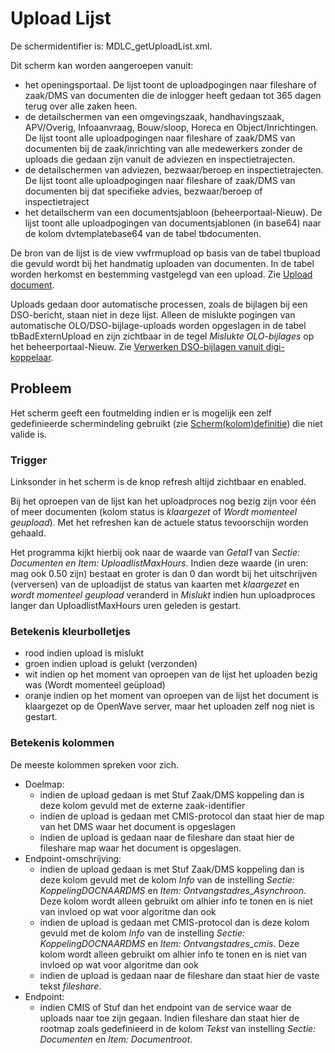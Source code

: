 # Upload Lijst

De schermidentifier is: MDLC_getUploadList.xml.

Dit scherm kan worden aangeroepen vanuit:

- het openingsportaal. De lijst toont de uploadpogingen naar fileshare of zaak/DMS van documenten die de inlogger heeft gedaan tot 365 dagen terug over alle zaken heen.
- de detailschermen van een omgevingszaak, handhavingszaak, APV/Overig, Infoaanvraag, Bouw/sloop, Horeca en Object/Inrichtingen. De lijst toont alle uploadpogingen naar fileshare of zaak/DMS van documenten bij de zaak/inrichting van alle medewerkers zonder de uploads die gedaan zijn vanuit de adviezen en inspectietrajecten.
- de detailschermen van adviezen, bezwaar/beroep en inspectietrajecten. De lijst toont alle uploadpogingen naar fileshare of zaak/DMS van documenten bij dat specifieke advies, bezwaar/beroep of inspectietraject
- het detailscherm van een documentsjabloon (beheerportaal-Nieuw). De lijst toont alle uploadpogingen van documentsjablonen (in base64) naar de kolom dvtemplatebase64 van de tabel tbdocumenten.

De bron van de lijst is de view vwfrmupload op basis van de tabel tbupload die gevuld wordt bij het handmatig uploaden van documenten. In de tabel worden herkomst en bestemming vastgelegd van een upload. Zie [Upload document](/docs/probleemoplossing/programmablokken/upload_document.md).

Uploads gedaan door automatische processen, zoals de bijlagen bij een DSO-bericht, staan niet in deze lijst. Alleen de mislukte pogingen van automatische OLO/DSO-bijlage-uploads worden opgeslagen in de tabel tbBadExternUpload en zijn zichtbaar in de tegel _Mislukte OLO-bijlages_ op het beheerportaal-Nieuw. Zie [Verwerken DSO-bijlagen vanuit digi-koppelaar](/docs/probleemoplossing/programmablokken/upload_dso-document_vanuit_digi-koppelaar.md).

## Probleem

Het scherm geeft een foutmelding indien er is mogelijk een zelf gedefinieerde schermindeling gebruikt (zie [Scherm(kolom)definitie](/docs/instellen_inrichten/schermdefinitie/README.md)) die niet valide is.

### Trigger

Linksonder in het scherm is de knop refresh altijd zichtbaar en enabled.

Bij het oproepen van de lijst kan het uploadproces nog bezig zijn voor één of meer documenten (kolom status is _klaargezet_ of _Wordt momenteel geupload_). Met het refreshen kan de actuele status tevoorschijn worden gehaald.

Het programma kijkt hierbij ook naar de waarde van _Getal1_ van _Sectie: Documenten en Item: UploadlistMaxHours_. Indien deze waarde (in uren: mag ook 0.50 zijn) bestaat en groter is dan 0 dan wordt bij het uitschrijven (verversen) van de uploadijst de status van kaarten met _klaargezet_ en _wordt momenteel geupload_ veranderd in _Mislukt_ indien hun uploadproces langer dan UploadlistMaxHours uren geleden is gestart.

### Betekenis kleurbolletjes

- rood indien upload is mislukt
- groen indien upload is gelukt (verzonden)
- wit indien op het moment van oproepen van de lijst het uploaden bezig was (Wordt momenteel geüpload)
- oranje indien op het moment van oproepen van de lijst het document is klaargezet op de OpenWave server, maar het uploaden zelf nog niet is gestart.

### Betekenis kolommen

De meeste kolommen spreken voor zich.

- Doelmap:
  - indien de upload gedaan is met Stuf Zaak/DMS koppeling dan is deze kolom gevuld met de externe zaak-identifier
  - indien de upload is gedaan met CMIS-protocol dan staat hier de map van het DMS waar het document is opgeslagen
  - indien de upload is gedaan naar de fileshare dan staat hier de fileshare map waar het document is opgeslagen.
- Endpoint-omschrijving:
  - indien de upload gedaan is met Stuf Zaak/DMS koppeling dan is deze kolom gevuld met de kolom _Info_ van de instelling _Sectie: KoppelingDOCNAARDMS_ en _Item: Ontvangstadres_Asynchroon_. Deze kolom wordt alleen gebruikt om alhier info te tonen en is niet van invloed op wat voor algoritme dan ook
  - indien de upload is gedaan met CMIS-protocol dan is deze kolom gevuld met de kolom _Info_ van de instelling _Sectie: KoppelingDOCNAARDMS_ en _Item: Ontvangstadres_cmis_. Deze kolom wordt alleen gebruikt om alhier info te tonen en is niet van invloed op wat voor algoritme dan ook
  - indien de upload is gedaan naar de fileshare dan staat hier de vaste tekst _fileshare_.
- Endpoint:
  - indien CMIS of Stuf dan het endpoint van de service waar de uploads naar toe zijn gegaan. Indien fileshare dan staat hier de rootmap zoals gedefinieerd in de kolom _Tekst_ van instelling _Sectie: Documenten_ en _Item: Documentroot_.
